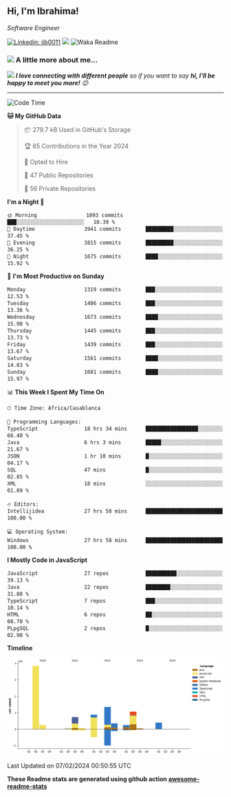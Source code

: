 <h2>Hi, I'm Ibrahima! </h2>
<p><em>Software Engineer 
</em></p>


[![Linkedin: iib0011](https://img.shields.io/badge/-iib0011-blue?style=flat-square&logo=Linkedin&logoColor=white&link=https://www.linkedin.com/in/iib0011/)](https://www.linkedin.com/in/iib0011/)
![](https://visitor-badge.glitch.me/badge?page_id=iib0011)
![Waka Readme](https://github.com/iib0011/iib0011/workflows/Waka%20Readme/badge.svg)


### <img src="https://media.giphy.com/media/VgCDAzcKvsR6OM0uWg/giphy.gif" width="50"> A little more about me...  


<img src="https://media.giphy.com/media/LnQjpWaON8nhr21vNW/giphy.gif" width="60"> <em><b>I love connecting with different people</b> so if you want to say <b>hi, I'll be happy to meet you more!</b> 😊</em>

---
<!--START_SECTION:waka-->
![Code Time](http://img.shields.io/badge/Code%20Time-2%2C904%20hrs%2014%20mins-blue)

**🐱 My GitHub Data** 

> 📦 279.7 kB Used in GitHub's Storage 
 > 
> 🏆 65 Contributions in the Year 2024
 > 
> 💼 Opted to Hire
 > 
> 📜 47 Public Repositories 
 > 
> 🔑 56 Private Repositories 
 > 
**I'm a Night 🦉** 

```text
🌞 Morning                1093 commits        ███░░░░░░░░░░░░░░░░░░░░░░   10.39 % 
🌆 Daytime                3941 commits        █████████░░░░░░░░░░░░░░░░   37.45 % 
🌃 Evening                3815 commits        █████████░░░░░░░░░░░░░░░░   36.25 % 
🌙 Night                  1675 commits        ████░░░░░░░░░░░░░░░░░░░░░   15.92 % 
```
📅 **I'm Most Productive on Sunday** 

```text
Monday                   1319 commits        ███░░░░░░░░░░░░░░░░░░░░░░   12.53 % 
Tuesday                  1406 commits        ███░░░░░░░░░░░░░░░░░░░░░░   13.36 % 
Wednesday                1673 commits        ████░░░░░░░░░░░░░░░░░░░░░   15.90 % 
Thursday                 1445 commits        ███░░░░░░░░░░░░░░░░░░░░░░   13.73 % 
Friday                   1439 commits        ███░░░░░░░░░░░░░░░░░░░░░░   13.67 % 
Saturday                 1561 commits        ████░░░░░░░░░░░░░░░░░░░░░   14.83 % 
Sunday                   1681 commits        ████░░░░░░░░░░░░░░░░░░░░░   15.97 % 
```


📊 **This Week I Spent My Time On** 

```text
🕑︎ Time Zone: Africa/Casablanca

💬 Programming Languages: 
TypeScript               18 hrs 34 mins      █████████████████░░░░░░░░   66.40 % 
Java                     6 hrs 3 mins        █████░░░░░░░░░░░░░░░░░░░░   21.67 % 
JSON                     1 hr 10 mins        █░░░░░░░░░░░░░░░░░░░░░░░░   04.17 % 
SQL                      47 mins             █░░░░░░░░░░░░░░░░░░░░░░░░   02.85 % 
XML                      18 mins             ░░░░░░░░░░░░░░░░░░░░░░░░░   01.09 % 

🔥 Editors: 
Intellijidea             27 hrs 58 mins      █████████████████████████   100.00 % 

💻 Operating System: 
Windows                  27 hrs 58 mins      █████████████████████████   100.00 % 
```

**I Mostly Code in JavaScript** 

```text
JavaScript               27 repos            ██████████░░░░░░░░░░░░░░░   39.13 % 
Java                     22 repos            ████████░░░░░░░░░░░░░░░░░   31.88 % 
TypeScript               7 repos             ███░░░░░░░░░░░░░░░░░░░░░░   10.14 % 
HTML                     6 repos             ██░░░░░░░░░░░░░░░░░░░░░░░   08.70 % 
PLpgSQL                  2 repos             █░░░░░░░░░░░░░░░░░░░░░░░░   02.90 % 
```



**Timeline**

![Lines of Code chart](https://raw.githubusercontent.com/iib0011/iib0011/master/assets/bar_graph.png)


 Last Updated on 07/02/2024 00:50:55 UTC
<!--END_SECTION:waka-->

**These Readme stats are generated using github action [awesome-readme-stats](https://github.com/iib0011/waka-readme-stats)**
